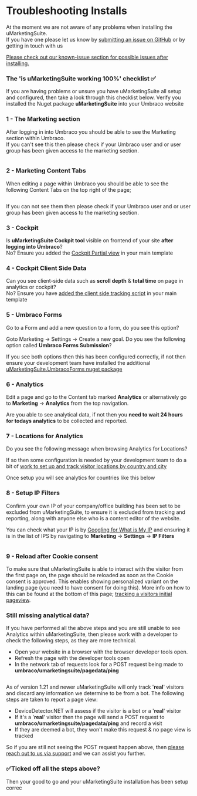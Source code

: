 # Troubleshooting Installs

At the moment we are not aware of any problems when installing the uMarketingSuite.\
If you have one please let us know by [submitting an issue on GitHub](https://github.com/uMarketingSolutions/uMarketingSuite/issues/new/choose) or by getting in touch with us

[Please check out our known-issue section for possible issues after installing.](../../../support/known-issues-and-work-arounds/)

### The 'is uMarketingSuite working 100%' checklist ✅

If you are having problems or unsure you have uMarketingSuite all setup and configured, then take a look through this checklist below. Verify you installed the Nuget package **uMarketingSuite** into your Umbraco website

### 1 - The Marketing section

After logging in into Umbraco you should be able to see the Marketing section within Umbraco.\
If you can't see this then please check if your Umbraco user and or user group has been given access to the marketing section.

![]()

### 2 - Marketing Content Tabs

When editing a page within Umbraco you should be able to see the following Content Tabs on the top right of the page;

![]()

If you can not see them then please check if your Umbraco user and or user group has been given access to the marketing section.

### 3 - Cockpit

Is **uMarketingSuite Cockpit tool** visible on frontend of your site **after logging into Umbraco**?\
No? Ensure you added the [Cockpit Partial view](../../../installing-umarketingsuite/cockpit/) in your main template\
![]()

### 4 - Cockpit Client Side Data

Can you see client-side data such as **scroll depth** & **total time** on page in analytics or cockpit?\
No? Ensure you have [added the client side tracking script](../../../analytics/clientside-events-and-additional-javascript-files/additional-measurements-with-our-ums-analytics-scripts/) in your main template\
![]()

### 5 - Umbraco Forms

Go to a Form and add a new question to a form, do you see this option?\
![]()

Goto Marketing -> Settings -> Create a new goal. Do you see the following option called **Umbraco Forms Submission**?\
![]()

If you see both options then this has been configured correctly, if not then ensure your development team have installed the additional [uMarketingSuite.UmbracoForms nuget package](https://www.nuget.org/packages/uMarketingSuite.UmbracoForms)

### 6 - Analytics

Edit a page and go to the Content tab marked **Analytics** or alternatively go to **Marketing** -> **Analytics** from the top navigation.

Are you able to see analytical data, if not then you **need to wait 24 hours for todays analytics** to be collected and reported.

### 7 - Locations for Analytics

Do you see the following message when browsing Analytics for Locations?\
![]()

If so then some configuration is needed by your development team to do a bit of [work to set up and track visitor locations by country and city](../../../analytics/extending-analytics/implement-an-ip-to-location-provider/)

Once setup you will see analytics for countries like this below\
![]()

### 8 - Setup IP Filters

Confirm your own IP of your company/office building has been set to be excluded from uMarketingSuite, to ensure it is excluded from tracking and reporting, along with anyone else who is a content editor of the website.

You can check what your IP is by [Googling for What is My IP](https://www.google.com/search?q=what+is+my+IP) and ensuring it is in the list of IPS by navigating to **Marketing** -> **Settings** -> **IP Filters**

![]()

### 9 - Reload after Cookie consent

To make sure that uMarketingSuite is able to interact with the visitor from the first page on, the page should be reloaded as soon as the Cookie consent is approved. This enables showing personalized variant on the landing page (you need to have consent for doing this). More info on how to this can be found at the bottom of this page; [tracking a visitors initial pageview](../../../security-privacy/gdpr/how-to-become-gdpr-compliant-using-cookiebot/).

### Still missing analytical data?

If you have performed all the above steps and you are still unable to see Analytics within uMarketingSuite, then please work with a developer to check the following steps, as they are more technical.

* Open your website in a browser with the browser developer tools open.
* Refresh the page with the developer tools open
* In the network tab of requests look for a POST request being made to **umbraco/umarketingsuite/pagedata/ping**

[![]()](../../../%7BlocalLink:umb:/media/a06f75c283c540bfb583cd59f66f0e18%7D/)

As of version 1.21 and newer uMarketingSuite will only track '**real**' visitors and discard any information we determine to be from a bot. The following steps are taken to report a page view:

* DeviceDetector.NET will assess if the visitor is a bot or a '**real**' visitor
* If it's a '**real**' visitor then the page will send a POST request to **umbraco/umarketingsuite/pagedata/ping** and record a visit
* If they are deemed a bot, they won't make this request & no page view is tracked

So if you are still not seeing the POST request happen above, then [please reach out to us via support](../../../support/) and we can assist you further.

### ✅Ticked off all the steps above?

Then your good to go and your uMarketingSuite installation has been setup correc
